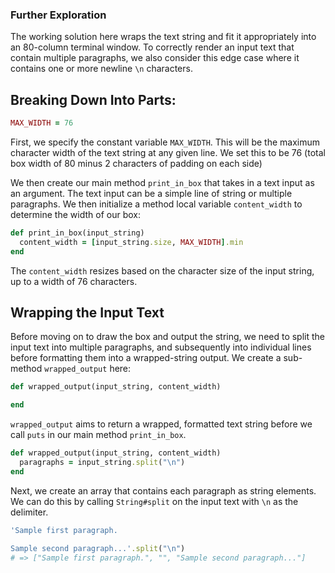 ### Further Exploration
The working solution here wraps the text string and fit it appropriately into an 80-column terminal window. To correctly render an input text that contain multiple paragraphs, we also consider this edge case where it contains one or more newline `\n` characters.

## Breaking Down Into Parts:

```ruby
MAX_WIDTH = 76
```
First, we specify the constant variable `MAX_WIDTH`. This will be the maximum character width of the text string at any given line. We set this to be 76 (total box width of 80 minus 2 characters of padding on each side)

We then create our main method `print_in_box` that takes in a text input as an argument. The text input can be a simple line of string or multiple paragraphs. We then initialize a method local variable `content_width` to determine the width of our box:

```ruby
def print_in_box(input_string)
  content_width = [input_string.size, MAX_WIDTH].min
end
```
The `content_width` resizes based on the character size of the input string, up to a width of 76 characters. 

## Wrapping the Input Text
Before moving on to draw the box and output the string, we need to split the input text into multiple paragraphs, and subsequently into individual lines before formatting them into a wrapped-string output. We create a sub-method `wrapped_output` here:

```ruby
def wrapped_output(input_string, content_width)

end
 ```
`wrapped_output` aims to return a wrapped, formatted text string before we call `puts` in our main method `print_in_box`.


```ruby
def wrapped_output(input_string, content_width)
  paragraphs = input_string.split("\n")
end
```
Next, we create an array that contains each paragraph as string elements. We can do this by calling `String#split` on the input text with `\n` as the delimiter.


```ruby
'Sample first paragraph.

Sample second paragraph...'.split("\n")
# => ["Sample first paragraph.", "", "Sample second paragraph..."]
```
